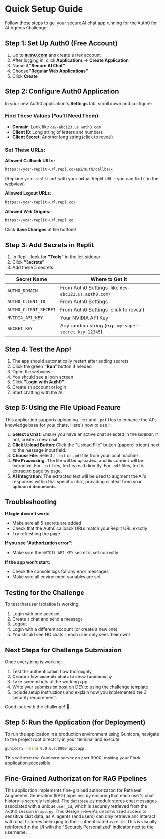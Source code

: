 # Quick Setup Guide

Follow these steps to get your secure AI chat app running for the Auth0 for AI Agents Challenge!

## Step 1: Set Up Auth0 (Free Account)

1. Go to **[auth0.com](https://auth0.com)** and create a free account
2. After logging in, click **Applications** → **Create Application**
3. Name it **"Secure AI Chat"**
4. Choose **"Regular Web Applications"**
5. Click **Create**

## Step 2: Configure Auth0 Application

In your new Auth0 application's **Settings** tab, scroll down and configure:

### Find These Values (You'll Need Them):
- **Domain**: Look like `dev-abc123.us.auth0.com`
- **Client ID**: Long string of letters and numbers
- **Client Secret**: Another long string (click to reveal)

### Set These URLs:

**Allowed Callback URLs:**
```
https://your-replit-url.repl.co/api/auth/callback
```
(Replace `your-replit-url` with your actual Replit URL - you can find it in the webview)

**Allowed Logout URLs:**
```
https://your-replit-url.repl.co/
```

**Allowed Web Origins:**
```
https://your-replit-url.repl.co
```

Click **Save Changes** at the bottom!

## Step 3: Add Secrets in Replit

1. In Replit, look for **"Tools"** in the left sidebar
2. Click **"Secrets"**
3. Add these 5 secrets:

| Secret Name | Where to Get It |
|------------|----------------|
| `AUTH0_DOMAIN` | From Auth0 Settings (like `dev-abc123.us.auth0.com`) |
| `AUTH0_CLIENT_ID` | From Auth0 Settings |
| `AUTH0_CLIENT_SECRET` | From Auth0 Settings (click to reveal) |
| `NVIDIA_API_KEY` | Your NVIDIA API Key |
| `SECRET_KEY` | Any random string (e.g., `my-super-secret-key-12345`) |

## Step 4: Test the App!

1. The app should automatically restart after adding secrets
2. Click the green **"Run"** button if needed
3. Open the webview
4. You should see a login screen
5. Click **"Login with Auth0"**
6. Create an account or login
7. Start chatting with the AI!

## Step 5: Using the File Upload Feature

This application supports uploading `.txt` and `.pdf` files to enhance the AI's knowledge base for your chats. Here's how to use it:

1.  **Select a Chat**: Ensure you have an active chat selected in the sidebar. If not, create a new chat.
2.  **Click Upload Button**: Click the "Upload File" button (paperclip icon) next to the message input field.
3.  **Choose File**: Select a `.txt` or `.pdf` file from your local machine.
4.  **File Processing**: The file will be uploaded, and its content will be extracted. For `.txt` files, text is read directly. For `.pdf` files, text is extracted page by page.
5.  **AI Integration**: The extracted text will be used to augment the AI's responses within that specific chat, providing context from your uploaded documents.

## Troubleshooting

**If login doesn't work:**
- Make sure all 5 secrets are added
- Check that the Auth0 callback URLs match your Replit URL exactly
- Try refreshing the page

**If you see "Authorization error":**
- Make sure the `NVIDIA_API_KEY` secret is set correctly

**If the app won't start:**
- Check the console logs for any error messages
- Make sure all environment variables are set

## Testing for the Challenge

To test that user isolation is working:
1. Login with one account
2. Create a chat and send a message
3. Logout
4. Login with a different account (or create a new one)
5. You should see NO chats - each user only sees their own!

## Next Steps for Challenge Submission

Once everything is working:
1. Test the authentication flow thoroughly
2. Create a few example chats to show functionality
3. Take screenshots of the working app
4. Write your submission post on DEV.to using the challenge template
5. Include setup instructions and explain how you implemented the 3 security requirements

Good luck with the challenge! 🚀

## Step 5: Run the Application (for Deployment)

To run the application in a production environment using Gunicorn, navigate to the project root directory in your terminal and execute:

```bash
gunicorn --bind 0.0.0.0:8000 app:app
```

This will start the Gunicorn server on port 8000, making your Flask application accessible.

## Fine-Grained Authorization for RAG Pipelines

This application implements fine-grained authorization for Retrieval Augmented Generation (RAG) pipelines by ensuring that each user's chat history is securely isolated. The `database.py` module stores chat messages associated with a unique `user_id`, which is securely retrieved from the Auth0 session in `app.py`. This design prevents unauthorized access to sensitive chat data, as AI agents (and users) can only retrieve and interact with chat histories belonging to their authenticated `user_id`. This is visually reinforced in the UI with the "Securely Personalized" indicator next to the username.
